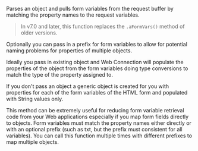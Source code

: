 ﻿Parses an object and pulls form variables from the request buffer by matching the property names to the request variables.

> In v7.0 and later, this function replaces the `.aFormVars()` method of older versions.

Optionally you can pass in a prefix for form variables to allow for potential naming problems for properties of multiple objects.

Ideally you pass in existing object and Web Connection will populate the properties of the object from the form variables doing type conversions to match the type of the property assigned to. 

If you don't pass an object a generic object is created for you with properties for each of the form variables of the HTML form and populated with String values only.

This method can be extremely useful for reducing form variable retrieval code from your Web applications especially if you map form fields directly to objects. Form variables must match the property names either directly or with an optional prefix (such as txt, but the prefix must consistent for all variables). You can call this function multiple times with different prefixes to map multiple objects.